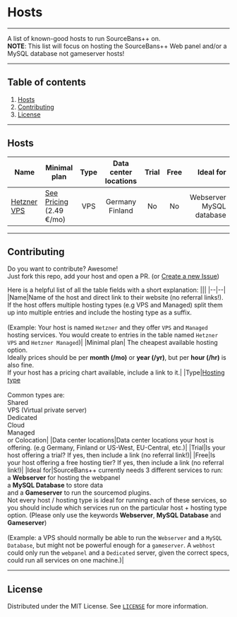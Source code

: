 # Hosts
---
A list of known-good hosts to run SourceBans++ on.<br/>
**NOTE**: This list will focus on hosting the SourceBans++ Web panel and/or a MySQL database not gameserver hosts!

---
## Table of contents
1. [Hosts](#hosts)
2. [Contributing](#contributing)
3. [License](#license)

---
## Hosts
| Name | Minimal plan | Type | Data center locations | Trial | Free | Ideal for |
|------|--------------|:----:|:---------------------:|:-----:|:----:|----------:|
| [Hetzner VPS](https://www.hetzner.com/cloud) | [See Pricing](https://www.hetzner.com/cloud#pricing)<br/> (2.49 €/mo) | VPS | Germany<br/> Finland | No | No | Webserver<br/> MySQL database|

---
## Contributing
Do you want to contribute? Awesome!\
Just fork this repo, add your host and open a PR. (or [Create a new Issue](https://github.com/sbpp/hosts/issues/new/choose))

Here is a helpful list of all the table fields with a short explanation:
|||
|--|--|
|Name|Name of the host and direct link to their website (no referral links!). <br/>If the host offers multiple hosting types (e.g VPS and Managed) split them up into multiple entries and include the hosting type as a suffix.<br/><br/> (Example: Your host is named `Hetzner` and they offer `VPS` and `Managed` hosting services. You would create to entries in the table named `Hetzner VPS` and `Hetzner Managed`)|
|Minimal plan| The cheapest available hosting option.<br/> Ideally prices should be per **month (/mo)** or **year (/yr)**, but per **hour (/hr)** is also fine.<br/> If your host has a pricing chart available, include a link to it.|
|Type|[Hosting type](https://en.wikipedia.org/wiki/Web_hosting_service#Types_of_hosting)<br/><br/> Common types are: <br/> Shared<br/> VPS (Virtual private server) <br/> Dedicated<br/> Cloud<br/> Managed<br/> or Colocation|
|Data center locations|Data center locations your host is offering. (e.g Germany, Finland or US-West, EU-Central, etc.)|
|Trial|Is your host offering a trial? If yes, then include a link (no referral link!)|
|Free|Is your host offering a free hosting tier? If yes, then include a link (no referral link!)|
|Ideal for|SourceBans++ currently needs 3 different services to run:<br/> a **Webserver** for hosting the webpanel<br/> a **MySQL Database** to store data<br/> and a **Gameserver** to run the sourcemod plugins.<br/>Not every host / hosting type is ideal for running each of these services, so you should include which services run on the particular host + hosting type option. (Please only use the keywords **Webserver**, **MySQL Database** and **Gameserver**)<br/><br/>(Example: a VPS should normally be able to run the `Webserver` and a `MySQL Database`, but might not be powerful enough for a `gameserver`. A `webhost` could only run the `webpanel` and a `Dedicated` server, given the correct specs, could run all services on one machine.)|

---

## License
Distributed under the MIT License. See [`LICENSE`](LICENSE) for more information.

